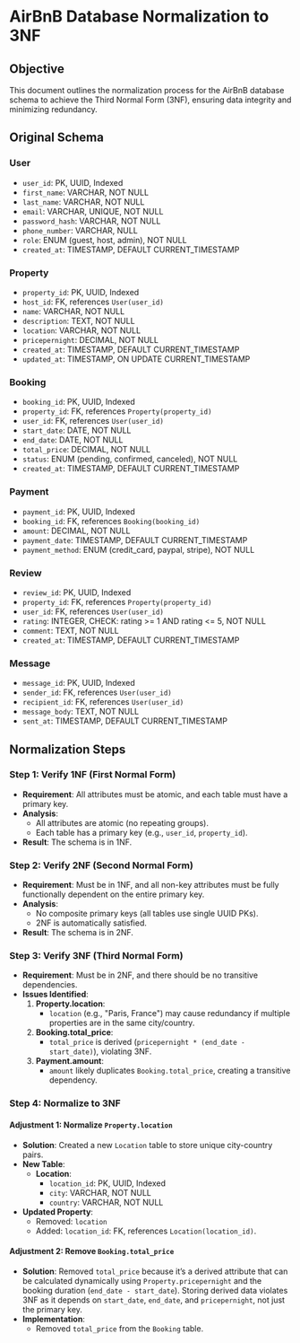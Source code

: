 # AirBnB Database Normalization to 3NF

## Objective
This document outlines the normalization process for the AirBnB database schema to achieve the Third Normal Form (3NF), ensuring data integrity and minimizing redundancy.

## Original Schema

### User
- `user_id`: PK, UUID, Indexed
- `first_name`: VARCHAR, NOT NULL
- `last_name`: VARCHAR, NOT NULL
- `email`: VARCHAR, UNIQUE, NOT NULL
- `password_hash`: VARCHAR, NOT NULL
- `phone_number`: VARCHAR, NULL
- `role`: ENUM (guest, host, admin), NOT NULL
- `created_at`: TIMESTAMP, DEFAULT CURRENT_TIMESTAMP

### Property
- `property_id`: PK, UUID, Indexed
- `host_id`: FK, references `User(user_id)`
- `name`: VARCHAR, NOT NULL
- `description`: TEXT, NOT NULL
- `location`: VARCHAR, NOT NULL
- `pricepernight`: DECIMAL, NOT NULL
- `created_at`: TIMESTAMP, DEFAULT CURRENT_TIMESTAMP
- `updated_at`: TIMESTAMP, ON UPDATE CURRENT_TIMESTAMP

### Booking
- `booking_id`: PK, UUID, Indexed
- `property_id`: FK, references `Property(property_id)`
- `user_id`: FK, references `User(user_id)`
- `start_date`: DATE, NOT NULL
- `end_date`: DATE, NOT NULL
- `total_price`: DECIMAL, NOT NULL
- `status`: ENUM (pending, confirmed, canceled), NOT NULL
- `created_at`: TIMESTAMP, DEFAULT CURRENT_TIMESTAMP

### Payment
- `payment_id`: PK, UUID, Indexed
- `booking_id`: FK, references `Booking(booking_id)`
- `amount`: DECIMAL, NOT NULL
- `payment_date`: TIMESTAMP, DEFAULT CURRENT_TIMESTAMP
- `payment_method`: ENUM (credit_card, paypal, stripe), NOT NULL

### Review
- `review_id`: PK, UUID, Indexed
- `property_id`: FK, references `Property(property_id)`
- `user_id`: FK, references `User(user_id)`
- `rating`: INTEGER, CHECK: rating >= 1 AND rating <= 5, NOT NULL
- `comment`: TEXT, NOT NULL
- `created_at`: TIMESTAMP, DEFAULT CURRENT_TIMESTAMP

### Message
- `message_id`: PK, UUID, Indexed
- `sender_id`: FK, references `User(user_id)`
- `recipient_id`: FK, references `User(user_id)`
- `message_body`: TEXT, NOT NULL
- `sent_at`: TIMESTAMP, DEFAULT CURRENT_TIMESTAMP

## Normalization Steps

### Step 1: Verify 1NF (First Normal Form)
- **Requirement**: All attributes must be atomic, and each table must have a primary key.
- **Analysis**:
  - All attributes are atomic (no repeating groups).
  - Each table has a primary key (e.g., `user_id`, `property_id`).
- **Result**: The schema is in 1NF.

### Step 2: Verify 2NF (Second Normal Form)
- **Requirement**: Must be in 1NF, and all non-key attributes must be fully functionally dependent on the entire primary key.
- **Analysis**:
  - No composite primary keys (all tables use single UUID PKs).
  - 2NF is automatically satisfied.
- **Result**: The schema is in 2NF.

### Step 3: Verify 3NF (Third Normal Form)
- **Requirement**: Must be in 2NF, and there should be no transitive dependencies.
- **Issues Identified**:
  1. **Property.location**:
     - `location` (e.g., "Paris, France") may cause redundancy if multiple properties are in the same city/country.
  2. **Booking.total_price**:
     - `total_price` is derived (`pricepernight * (end_date - start_date)`), violating 3NF.
  3. **Payment.amount**:
     - `amount` likely duplicates `Booking.total_price`, creating a transitive dependency.

### Step 4: Normalize to 3NF
#### Adjustment 1: Normalize `Property.location`
- **Solution**: Created a new `Location` table to store unique city-country pairs.
- **New Table**:
  - **Location**:
    - `location_id`: PK, UUID, Indexed
    - `city`: VARCHAR, NOT NULL
    - `country`: VARCHAR, NOT NULL
- **Updated Property**:
  - Removed: `location`
  - Added: `location_id`: FK, references `Location(location_id)`.

#### Adjustment 2: Remove `Booking.total_price`
- **Solution**: Removed `total_price` because it’s a derived attribute that can be calculated dynamically using `Property.pricepernight` and the booking duration (`end_date - start_date`). Storing derived data violates 3NF as it depends on `start_date`, `end_date`, and `pricepernight`, not just the primary key.
- **Implementation**:
  - Removed `total_price` from the `Booking` table.